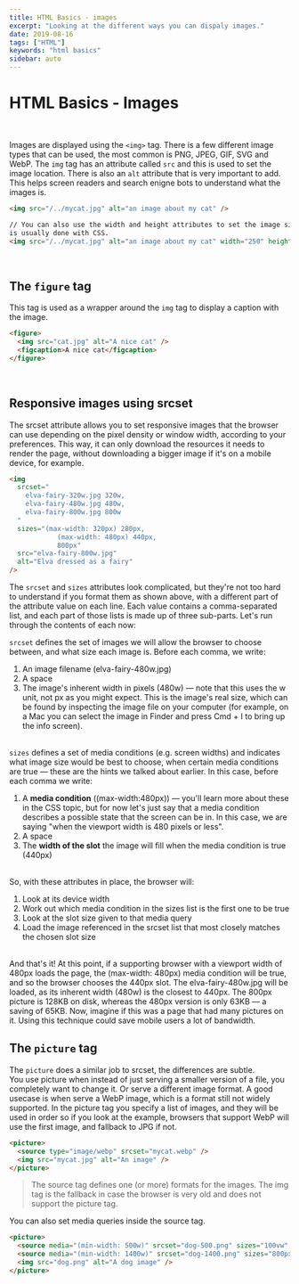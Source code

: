 ```yaml
---
title: HTML Basics - images
excerpt: "Looking at the different ways you can dispaly images."
date: 2019-08-16
tags: ["HTML"]
keywords: "html basics"
sidebar: auto
---
```


# HTML Basics - Images

<br>

Images are displayed using the `<img>` tag. There is a few different image types that can be used, the most common is PNG, JPEG, GIF, SVG and WebP.
The `img` tag has an attribute called `src` and this is used to set the image location.
There is also an `alt` attribute that is very important to add. This helps screen readers and search enigne bots to understand what the images is.

```html
<img src="/../mycat.jpg" alt="an image about my cat" />

// You can also use the width and height attributes to set the image size. This
is usually done with CSS.
<img src="/../mycat.jpg" alt="an image about my cat" width="250" height="160" />
```

<br>

## The `figure` tag

This tag is used as a wrapper around the `img` tag to display a caption with the image.

```html
<figure>
  <img src="cat.jpg" alt="A nice cat" />
  <figcaption>A nice cat</figcaption>
</figure>
```

<br>

## Responsive images using srcset

The srcset attribute allows you to set responsive images that the browser can use depending on the pixel density or window width, according to your preferences. This way, it can only download the resources it needs to render the page, without downloading a bigger image if it's on a mobile device, for example.

```html
<img
  srcset="
    elva-fairy-320w.jpg 320w,
    elva-fairy-480w.jpg 480w,
    elva-fairy-800w.jpg 800w
  "
  sizes="(max-width: 320px) 280px,
            (max-width: 480px) 440px,
            800px"
  src="elva-fairy-800w.jpg"
  alt="Elva dressed as a fairy"
/>
```

The `srcset` and `sizes` attributes look complicated, but they're not too hard to understand if you format them as shown above, with a different part of the attribute value on each line. Each value contains a comma-separated list, and each part of those lists is made up of three sub-parts. Let's run through the contents of each now:

`srcset` defines the set of images we will allow the browser to choose between, and what size each image is. Before each comma, we write:

1. An image filename (elva-fairy-480w.jpg)
2. A space
3. The image's inherent width in pixels (480w) — note that this uses the w unit, not px as you might expect. This is the image's real size, which can be found by inspecting the image file on your computer (for example, on a Mac you can select the image in Finder and press Cmd + I to bring up the info screen).  
   <br>

`sizes` defines a set of media conditions (e.g. screen widths) and indicates what image size would be best to choose, when certain media conditions are true — these are the hints we talked about earlier. In this case, before each comma we write:

1. A **media condition** ((max-width:480px)) — you'll learn more about these in the CSS topic, but for now let's just say that a media condition describes a possible state that the screen can be in. In this case, we are saying "when the viewport width is 480 pixels or less".
2. A space
3. The **width of the slot** the image will fill when the media condition is true (440px)  
   <br>

So, with these attributes in place, the browser will:

1. Look at its device width
2. Work out which media condition in the sizes list is the first one to be true
3. Look at the slot size given to that media query
4. Load the image referenced in the srcset list that most closely matches the chosen slot size  
   <br>

And that's it! At this point, if a supporting browser with a viewport width of 480px loads the page, the (max-width: 480px) media condition will be true, and so the browser chooses the 440px slot. The elva-fairy-480w.jpg will be loaded, as its inherent width (480w) is the closest to 440px. The 800px picture is 128KB on disk, whereas the 480px version is only 63KB — a saving of 65KB. Now, imagine if this was a page that had many pictures on it. Using this technique could save mobile users a lot of bandwidth.
<br>

## The `picture` tag

The `picture` does a similar job to srcset, the differences are subtle.  
You use picture when instead of just serving a smaller version of a file, you completely want to change it. Or serve a different image format.
A good usecase is when serve a WebP image, which is a format still not widely supported. In the picture tag you specify a list of images, and they will be used in order so if you look at the example, browsers that support WebP will use the first image, and fallback to JPG if not.

```html
<picture>
  <source type="image/webp" srcset="mycat.webp" />
  <img src="mycat.jpg" alt="An image" />
</picture>
```

> The source tag defines one (or more) formats for the images. The img tag is the fallback in case the browser is very old and does not support the picture tag.

You can also set media queries inside the source tag.

```html
<picture>
  <source media="(min-width: 500w)" srcset="dog-500.png" sizes="100vw" />
  <source media="(min-width: 1400w)" srcset="dog-1400.png" sizes="800px" />
  <img src="dog.png" alt="A dog image" />
</picture>
```

<br>
